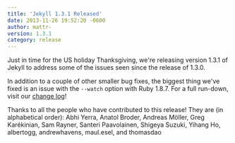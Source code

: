 ```yaml
---
title: 'Jekyll 1.3.1 Released'
date: 2013-11-26 19:52:20 -0600
author: mattr-
version: 1.3.1
category: release
---
```


Just in time for the US holiday Thanksgiving, we're releasing version
1.3.1 of Jekyll to address some of the issues seen since the
release of 1.3.0.

In addition to a couple of other smaller bug fixes, the biggest thing
we've fixed is an issue with the `--watch` option with Ruby 1.8.7. For a
full run-down, visit our [change log](/docs/history/)!

Thanks to all the people who have contributed to this release! They are
(in alphabetical order): Abhi Yerra, Anatol Broder, Andreas Möller, Greg
Karékinian, Sam Rayner, Santeri Paavolainen, Shigeya Suzuki, Yihang Ho,
albertogg, andrewhavens, maul.esel, and thomasdao
